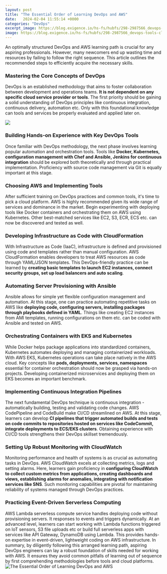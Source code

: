 ```yaml
---
layout: post
title: "The Essential Order of Learning DevOps and AWS"
date:   2024-02-04 11:55:14 +0000
categories: "DevOps"
excerpt_image: https://blog.exigence.io/hs-fs/hubfs/298-2987566_devops-tools-clipart.png?width=6144&amp;name=298-2987566_devops-tools-clipart.png
image: https://blog.exigence.io/hs-fs/hubfs/298-2987566_devops-tools-clipart.png?width=6144&amp;name=298-2987566_devops-tools-clipart.png
---
```


An optimally structured DevOps and AWS learning path is crucial for any aspiring professionals. However, many newcomers end up wasting time and resources by failing to follow the right sequence. This article outlines the recommended steps to efficiently acquire the necessary skills.
### Mastering the Core Concepts of DevOps    
DevOps is an established methodology that aims to foster collaboration between development and operations teams. **It is not dependent on any specific cloud service provider or tools**. The first priority should be gaining a solid understanding of DevOps principles like continuous integration, continuous delivery, automation etc. Only with this foundational knowledge can tools and services be properly evaluated and applied later on. 

![](https://www.simform.com/wp-content/uploads/2022/01/devops-lifecycle-phases.png)
### Building Hands-on Experience with Key DevOps Tools
Once familiar with DevOps methodology, the next phase involves learning popular automation and orchestration tools. Tools like **Docker, Kubernetes, configuration management with Chef and Ansible, Jenkins for continuous integration** should be explored both theoretically and through practical implementation. Proficiency with source code management via Git is equally important at this stage. 
### Choosing AWS and Implementing Tools 
After sufficient training on DevOps practices and common tools, it's time to pick a cloud platform. AWS is highly recommended given its wide range of services and dominance in the market. Begin experimenting with deploying tools like Docker containers and orchestrating them on AWS using Kubernetes. Other best-matched services like EC2, S3, ECR, ECS etc. can now be discovered and tested as well.
### Developing Infrastructure as Code with CloudFormation
With Infrastructure as Code (IaaC), infrastructure is defined and provisioned using code and templates rather than manual configuration. AWS CloudFormation enables developers to treat AWS resources as code through YAML/JSON templates. This DevOps-friendly practice can be learned by **creating basic templates to launch EC2 instances, connect security groups, set up load balancers and auto scaling**.
### Automating Server Provisioning with Ansible 
Ansible allows for simple yet flexible configuration management and automation. At this stage, one can practice automating repetitive tasks on AWS like **deploying code, configuring servers, installing packages through playbooks defined in YAML**. Things like creating EC2 instances from AMI templates, running configurations on them etc. can be coded with Ansible and tested on AWS. 
### Orchestrating Containers with EKS and Kubernetes
While Docker helps package applications into standardized containers, Kubernetes automates deploying and managing containerized workloads. With AWS EKS, Kubernetes operations can take place natively in the AWS cloud. Key concepts like **pods, deployments, services, namespaces** essential for container orchestration should now be grasped via hands-on projects. Developing containerized microservices and deploying them on EKS becomes an important benchmark.
### Implementing Continuous Integration Pipelines 
The next fundamental DevOps technique is continuous integration - automatically building, testing and validating code changes. AWS CodePipeline and CodeBuild make CI/CD streamlined on AWS. At this stage, learners can develop **CI pipelines that trigger automated builds and tests on code commits to repositories hosted on services like CodeCommit, integrate deployments to ECS/EKS clusters**. Obtaining experience with CI/CD tools strengthens their DevOps skillset tremendously. 
### Setting Up Robust Monitoring with CloudWatch 
Monitoring performance and health of systems is as crucial as automating tasks in DevOps. AWS CloudWatch excels at collecting metrics, logs and setting alarms. Here, learners gain proficiency in **configuring CloudWatch to collect custom metrics from applications, creating dashboards and views, establishing alarms for anomalies, integrating with notification services like SNS**. Such monitoring capabilities are pivotal for maintaining reliability of systems managed through DevOps practices.
### Practicing Event-Driven Serverless Computing 
AWS Lambda serverless compute service handles deploying code without provisioning servers. It responses to events and triggers dynamically. At an advanced level, learners can start working with Lambda functions triggered on IoT sensors, S3 file uploads etc or build full serverless apps with services like API Gateway, DynamoDB using Lambda. This provides hands-on expertise in event-driven, lightweight coding on AWS infrastructure.
In summary, by diligently following this arranged learning path, aspiring DevOps engineers can lay a robust foundation of skills needed for working with AWS. It ensures they avoid common pitfalls of learning out of sequence by first comprehending methodologies before tools and cloud platforms.
 ![The Essential Order of Learning DevOps and AWS](https://blog.exigence.io/hs-fs/hubfs/298-2987566_devops-tools-clipart.png?width=6144&amp;name=298-2987566_devops-tools-clipart.png)